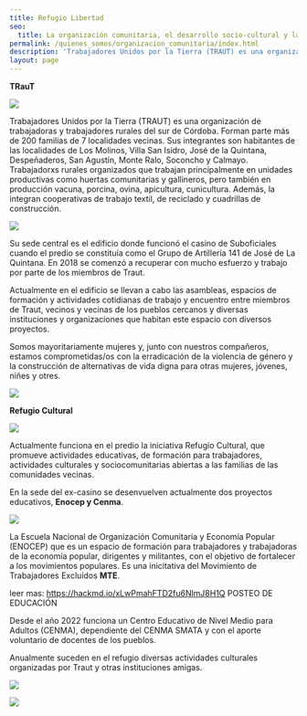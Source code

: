 ```yaml
---
title: Refugio Libertad 
seo:
  title: La organización comunitaria, el desarrollo socio-cultural y la formación popular
permalink: /quienes_somos/organizacion_comunitaria/index.html
description: 'Trabajadores Unidos por la Tierra (TRAUT) es una organización de trabajadoras y trabajadores rurales del sur de Córdoba.'
layout: page
---
```


**TRauT**

![](https://i.imgur.com/prf5j35.jpg)

Trabajadores Unidos por la Tierra (TRAUT) es una organización de trabajadoras y trabajadores rurales del sur de Córdoba. Forman parte más de 200 familias de 7 localidades vecinas. Sus integrantes son habitantes de las localidades de Los Molinos, Villa San Isidro, José de la Quintana, Despeñaderos, San Agustín, Monte Ralo, Soconcho y Calmayo. Trabajadorxs rurales organizados que trabajan principalmente en unidades productivas como huertas comunitarias y gallineros, pero también en producción vacuna, porcina, ovina, apicultura, cunicultura. Además, la integran cooperativas de trabajo textil, de reciclado y cuadrillas de construcción.

![](https://i.imgur.com/4kuOHFl.jpg)
  
Su sede central es el edificio donde funcionó el casino de Suboficiales cuando el predio se constituía como el Grupo de Artillería 141 de José de La Quintana. 
En 2018 se comenzó a recuperar con mucho esfuerzo y trabajo por parte de los miembros de Traut.

Actualmente en el edificio se llevan a cabo las asambleas, espacios de formación y actividades cotidianas de trabajo y encuentro entre miembros de Traut, vecinos y vecinas de los pueblos cercanos y diversas instituciones y organizaciones que habitan este espacio con diversos proyectos. 

Somos mayoritariamente mujeres y, junto con nuestros compañeros, estamos comprometidas/os con la erradicación de la violencia de género y la construcción de alternativas de vida digna para otras mujeres, jóvenes, niñes y otres. 

![](https://i.imgur.com/GgBgAU3.jpg)

**Refugio Cultural**

![](https://i.imgur.com/lurhpUf.jpg)

Actualmente funciona en el predio la iniciativa Refugio Cultural, que promueve actividades educativas, de formación para trabajadores, actividades culturales y sociocomunitarias  abiertas a las familias de las comunidades vecinas. 

En la sede del ex-casino se desenvuelven actualmente dos proyectos educativos, **Enocep y Cenma**.

![](https://i.imgur.com/h3VoFXN.jpg)

La Escuela Nacional de Organización Comunitaria y Economía Popular (ENOCEP)  que es un espacio de formación para  trabajadores y trabajadoras de la economía popular, dirigentes y militantes, con el objetivo de fortalecer a los movimientos populares. 
Es una inicitativa del Movimiento de Trabajadores Excluídos **MTE**.

leer mas: https://hackmd.io/xLwPmahFTD2fu6NlmJ8H1Q
POSTEO DE EDUCACIÓN

Desde el año 2022 funciona un Centro Educativo de Nivel Medio para Adultos (CENMA), dependiente del CENMA SMATA y con el aporte voluntario de docentes de los pueblos.

Anualmente suceden en el refugio diversas actividades culturales organizadas por Traut y otras instituciones amigas.

![](https://i.imgur.com/4IfyafL.jpg)

![](https://i.imgur.com/r35KwM3.jpg)
